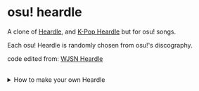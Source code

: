 # osu! heardle

A clone of [Heardle](https://www.heardle.app/), and [K-Pop Heardle](https://heardle-kpop.glitch.me/) but for osu! songs.

Each osu! Heardle is randomly chosen from osu!'s discography.

code edited from: [WJSN Heardle](https://github.com/haseul/wjsn-heardle)
<br />
<br />

<details>
  <summary>How to make your own Heardle</summary>
  
1. Remix this project to create your own copy of the code
2. Rename the project with the URL that you'd like to Heardle to live at, by going to Settings > Edit Project Details
3. Open the **index.html** file & replace **"osu!"** with the artist/genre of your heardle
4. In the **index.html** file, you can update the image that gets shared with your link by updating lines **19-29**. To make sure the images show up correctly when sharing to twitter, make sure to use different links for the 2 sections!

(Items 5-10 are all edits to the **main.js file**)

5. On line **2** of **main.js** file and update **artist** with the **artist/genre** of your heardle - This will update all the text boxes & titles where "osu!" shows up
6. On line **3** of **main.js** file, update **twitter** with your own twitter or instagram handle - This will update the contact info and replace every instance of "dazebh"
7. On line **4** of **main.js**, update the **startDate** to the current date in the format **YEAR-MONTH-DAY (YYYY-MM-DD)** - This will start the counter for your Heardle
8. On line **5** of **main.js**, "const **Cn**" is initialized. Replace the text with a list of song titles that you want to show up as options in your Heardle. It should follow the format **"Song - Artist".** Make sure each song is in quotes and has a comma after it
9. On line **78** of **main.js**, "**On**" is initialized. Here you'll have to replace the links with links to your songs. Only Soundcloud links at the moment. Each link will have to follow the following format:
   **`{ url: "<link>", answer: "Song - Artist" },`**

   Make sure to have **at least 10 songs** in your lists otherwise you'll run into issues with the search bar!

10. If you want your heardle link to show up whenever someone shares their results, around **line 4830** remove the "**//**" and update the link with your own heardle link.
    If you're having trouble finding the link since the line numbers probably changed after you edit the code, you can search for **"osuheardle"** and it should be the second item that comes up!
11. If you want to edit the text in the **info button** on the top left, around **line 4008** you can update the text that shows up there. Search for **"A clone of..."** to find the line easier
12. If you want to edit the text in the **heart button** next to the info button, around **line 4221** you can update the text that shows up there.

<br /> 
<br />
At the moment, the order of the songs match the order that the Heardle's will appear, so if you dont want to ruin the surprise, have someone else upload the order of the songs and links for you!
<br />

Glitch auto saves your code, so your changes should be available as soon as the code is editted.
<br />

Heardle sometimes doesnt work in the "Open Preview Pane" option, so it's best view it in the "Preview in new window" option
<br />
<br />
**KNOWN ISSUES**

- Sometimes when you share your link to twitter, the image you added doesnt show up, even if you've updated the image link. I think its a twitter issue and not a code issue.
- For some songs, the timer on the player goes to 9 seconds instead of 16, and skips in intervals of 1.5 seconds instead of 1, 2, 3.. seconds each time.
  I'm not sure why it happens, but it has something to do with the soundcloud links, so if anyone has any insight into why that happens, let me know!
- Youtube/Spotify links dont work yet, the code is specific to Soundcloud links. I'm attempting to make a youtube/soundcloud version and if I ever finish it, I'll update this!
</details>


